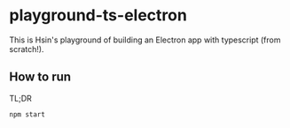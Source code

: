 # playground-ts-electron
 
This is Hsin's playground of building an Electron app with typescript (from scratch!).

## How to run

TL;DR

```
npm start
```